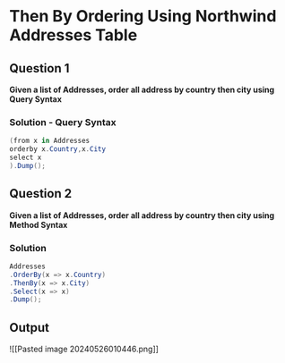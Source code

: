 ```table-of-contents
```
# Then By Ordering Using Northwind Addresses Table
## Question 1
**Given a list of Addresses, order all address by country then city using Query Syntax**

### Solution - Query Syntax
```cs
(from x in Addresses
orderby x.Country,x.City
select x
).Dump();
```

## Question 2 
**Given a list of Addresses, order all address by country then city using Method Syntax**

### Solution
```cs
Addresses
.OrderBy(x => x.Country)
.ThenBy(x => x.City)
.Select(x => x)
.Dump();
```

## Output
![[Pasted image 20240526010446.png]]


